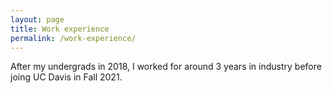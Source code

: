```yaml
---
layout: page
title: Work experience
permalink: /work-experience/
---
```


After my undergrads in 2018, I worked for around 3 years in industry before joing UC Davis in Fall 2021.
